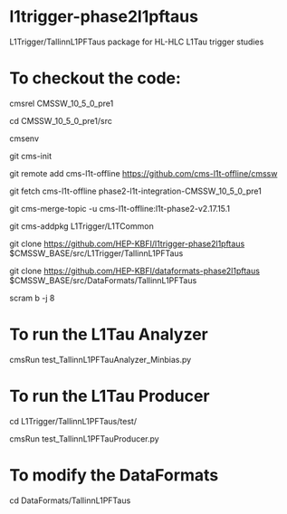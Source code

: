 # l1trigger-phase2l1pftaus
L1Trigger/TallinnL1PFTaus package for HL-HLC L1Tau trigger studies

# To checkout the code:

cmsrel CMSSW_10_5_0_pre1 

cd CMSSW_10_5_0_pre1/src 

cmsenv 

git cms-init 

git remote add cms-l1t-offline https://github.com/cms-l1t-offline/cmssw 

git fetch cms-l1t-offline phase2-l1t-integration-CMSSW_10_5_0_pre1 

git cms-merge-topic -u cms-l1t-offline:l1t-phase2-v2.17.15.1 

git cms-addpkg L1Trigger/L1TCommon 

git clone https://github.com/HEP-KBFI/l1trigger-phase2l1pftaus $CMSSW_BASE/src/L1Trigger/TallinnL1PFTaus 

git clone https://github.com/HEP-KBFI/dataformats-phase2l1pftaus $CMSSW_BASE/src/DataFormats/TallinnL1PFTaus 

scram b -j 8


# To run the L1Tau Analyzer 

cmsRun test_TallinnL1PFTauAnalyzer_Minbias.py

# To run the L1Tau Producer

cd L1Trigger/TallinnL1PFTaus/test/ 

cmsRun test_TallinnL1PFTauProducer.py 

# To modify the DataFormats 

cd DataFormats/TallinnL1PFTaus

